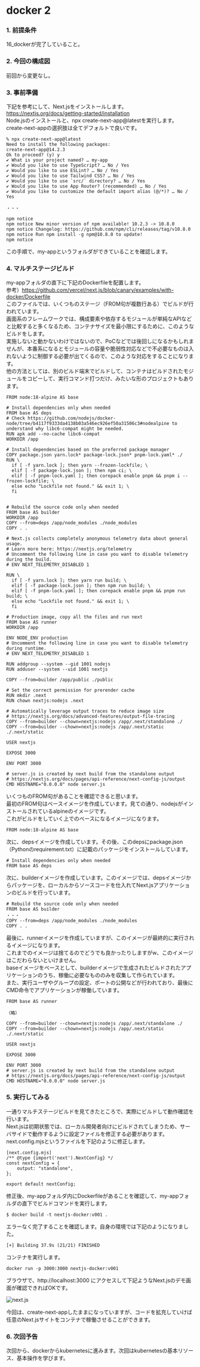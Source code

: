 # docker 2

### 1. 前提条件
16_dockerが完了していること。

### 2. 今回の構成図
前回から変更なし。

### 3. 事前準備
下記を参考にして、Next.jsをインストールします。<br>
https://nextjs.org/docs/getting-started/installation<br>
Node.jsのインストールと、npx create-next-app@latestを実行します。<br>
create-next-appの選択肢は全てデフォルトで良いです。
```
% npx create-next-app@latest
Need to install the following packages:
create-next-app@14.2.3
Ok to proceed? (y) y
✔ What is your project named? … my-app
✔ Would you like to use TypeScript? … No / Yes
✔ Would you like to use ESLint? … No / Yes
✔ Would you like to use Tailwind CSS? … No / Yes
✔ Would you like to use `src/` directory? … No / Yes
✔ Would you like to use App Router? (recommended) … No / Yes
✔ Would you like to customize the default import alias (@/*)? … No / Yes

・・・

npm notice 
npm notice New minor version of npm available! 10.2.3 -> 10.8.0
npm notice Changelog: https://github.com/npm/cli/releases/tag/v10.8.0
npm notice Run npm install -g npm@10.8.0 to update!
npm notice 
```
この手順で、my-appというフォルダができていることを確認します。

### 4. マルチステージビルド
my-appフォルダの直下に下記のDockerfileを配置します。<br>
参考）https://github.com/vercel/next.js/blob/canary/examples/with-docker/Dockerfile<br>
このファイルでは、いくつものステージ（FROM句が複数行ある）でビルドが行われています。<br>
画面系のフレームワークでは、構成要素や依存するモジュールが単純なAPIなどと比較すると多くなるため、コンテナサイズを最小限にするために、このようなビルドをします。<br>
実施しないと動かないわけではないので、PoCなどでは後回しになるかもしれませんが、本番系になるとモジュールの容量や脆弱性対応などで不必要なものは入れないように制御する必要が出てくるので、このような対応をすることになります。<br>
他の方法としては、別のビルド端末でビルドして、コンテナはビルドされたモジュールをコピーして、実行コマンド打つだけ、みたいな形のプロジェクトもあります。
```
FROM node:18-alpine AS base

# Install dependencies only when needed
FROM base AS deps
# Check https://github.com/nodejs/docker-node/tree/b4117f9333da4138b03a546ec926ef50a31506c3#nodealpine to understand why libc6-compat might be needed.
RUN apk add --no-cache libc6-compat
WORKDIR /app

# Install dependencies based on the preferred package manager
COPY package.json yarn.lock* package-lock.json* pnpm-lock.yaml* ./
RUN \
  if [ -f yarn.lock ]; then yarn --frozen-lockfile; \
  elif [ -f package-lock.json ]; then npm ci; \
  elif [ -f pnpm-lock.yaml ]; then corepack enable pnpm && pnpm i --frozen-lockfile; \
  else echo "Lockfile not found." && exit 1; \
  fi


# Rebuild the source code only when needed
FROM base AS builder
WORKDIR /app
COPY --from=deps /app/node_modules ./node_modules
COPY . .

# Next.js collects completely anonymous telemetry data about general usage.
# Learn more here: https://nextjs.org/telemetry
# Uncomment the following line in case you want to disable telemetry during the build.
# ENV NEXT_TELEMETRY_DISABLED 1

RUN \
  if [ -f yarn.lock ]; then yarn run build; \
  elif [ -f package-lock.json ]; then npm run build; \
  elif [ -f pnpm-lock.yaml ]; then corepack enable pnpm && pnpm run build; \
  else echo "Lockfile not found." && exit 1; \
  fi

# Production image, copy all the files and run next
FROM base AS runner
WORKDIR /app

ENV NODE_ENV production
# Uncomment the following line in case you want to disable telemetry during runtime.
# ENV NEXT_TELEMETRY_DISABLED 1

RUN addgroup --system --gid 1001 nodejs
RUN adduser --system --uid 1001 nextjs

COPY --from=builder /app/public ./public

# Set the correct permission for prerender cache
RUN mkdir .next
RUN chown nextjs:nodejs .next

# Automatically leverage output traces to reduce image size
# https://nextjs.org/docs/advanced-features/output-file-tracing
COPY --from=builder --chown=nextjs:nodejs /app/.next/standalone ./
COPY --from=builder --chown=nextjs:nodejs /app/.next/static ./.next/static

USER nextjs

EXPOSE 3000

ENV PORT 3000

# server.js is created by next build from the standalone output
# https://nextjs.org/docs/pages/api-reference/next-config-js/output
CMD HOSTNAME="0.0.0.0" node server.js
```
いくつものFROM句があることを確認できると思います。<br>
最初のFROM句はベースイメージを作成しています。見ての通り、nodejsがインストールされているalpineのイメージです。<br>
これがビルドをしていく上でのベースになるイメージになります。
```
FROM node:18-alpine AS base
```
次に、depsイメージを作成しています。その後、このdepsにpackage.json（Pythonのrequirement.txt）に記載のパッケージをインストールしています。
```
# Install dependencies only when needed
FROM base AS deps
```
次に、builderイメージを作成しています。このイメージでは、depsイメージからパッケージを、ローカルからソースコードを仕入れてNext.jsアプリケーションのビルドを行っています。
```
# Rebuild the source code only when needed
FROM base AS builder
・・・
COPY --from=deps /app/node_modules ./node_modules
COPY . .
```
最後に、runnerイメージを作成していますが、このイメージが最終的に実行されるイメージになります。<br>
これまでのイメージは捨てるのでどうでも良かったりしますがw、このイメージはこだわらないといけません。<br>
baseイメージをベースとして、builderイメージで生成されたビルドされたアプリケーションのうち、稼働に必要なもののみを収集して作られています。<br>
また、実行ユーザやグループの設定、ポートの公開などが行われており、最後にCMD命令でアプリケーションが稼働しています。
```
FROM base AS runner

（略）

COPY --from=builder --chown=nextjs:nodejs /app/.next/standalone ./
COPY --from=builder --chown=nextjs:nodejs /app/.next/static ./.next/static

USER nextjs

EXPOSE 3000

ENV PORT 3000
# server.js is created by next build from the standalone output
# https://nextjs.org/docs/pages/api-reference/next-config-js/output
CMD HOSTNAME="0.0.0.0" node server.js
```
### 5. 実行してみる
一通りマルチステージビルドを見てきたところで、実際にビルドして動作確認を行います。<br>
Next.jsは初期状態では、ローカル開発者向けにビルドされてしまうため、サーバサイドで動作するように設定ファイルを修正する必要があります。<br>
next.config.mjsというファイルを下記のように修正します。
```
[next.config.mjs]
/** @type {import('next').NextConfig} */
const nextConfig = {
    output: "standalone",
};

export default nextConfig;
```
修正後、my-appフォルダ内にDockerfileがあることを確認して、my-appフォルダの直下でビルドコマンドを実行します。
```
$ docker build -t nextjs-docker:v001 .
```
エラーなく完了することを確認します。自身の環境では下記のようになりました。
```
[+] Building 37.9s (21/21) FINISHED 
```
コンテナを実行します。
```
docker run -p 3000:3000 nextjs-docker:v001
```
ブラウザで、http://localhost:3000 にアクセスして下記ようなNext.jsのデモ画面が確認できればOKです。

![next.js](asset/17.png "next.js")

今回は、create-next-appしたままになっていますが、コードを拡充していけば任意のNext.jsサイトをコンテナで稼働させることができます。

### 6. 次回予告
次回から、dockerからkubernetesに進みます。次回はkubernetesの基本リソース、基本操作を学びます。